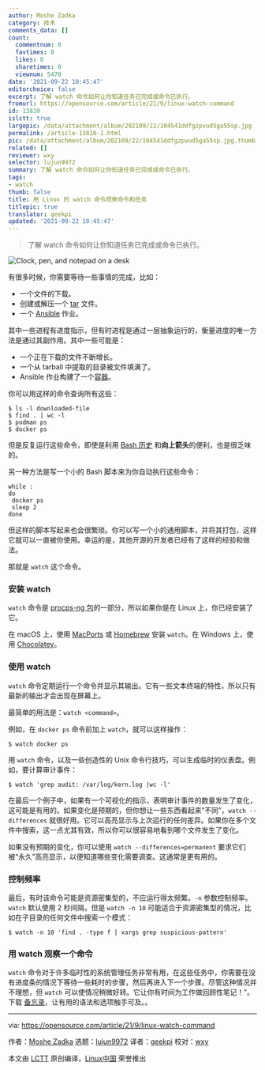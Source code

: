 ```yaml
---
author: Moshe Zadka
category: 技术
comments_data: []
count:
  commentnum: 0
  favtimes: 0
  likes: 0
  sharetimes: 0
  viewnum: 5470
date: '2021-09-22 10:45:47'
editorchoice: false
excerpt: 了解 watch 命令如何让你知道任务已完成或命令已执行。
fromurl: https://opensource.com/article/21/9/linux-watch-command
id: 13810
islctt: true
largepic: /data/attachment/album/202109/22/104541ddfgzpvud5ga55sp.jpg
permalink: /article-13810-1.html
pic: /data/attachment/album/202109/22/104541ddfgzpvud5ga55sp.jpg.thumb.jpg
related: []
reviewer: wxy
selector: lujun9972
summary: 了解 watch 命令如何让你知道任务已完成或命令已执行。
tags:
- watch
thumb: false
title: 用 Linux 的 watch 命令观察命令和任务
titlepic: true
translator: geekpi
updated: '2021-09-22 10:45:47'
---
```



> 
> 了解 watch 命令如何让你知道任务已完成或命令已执行。
> 
> 
> 


![](/data/attachment/album/202109/22/104541ddfgzpvud5ga55sp.jpg "Clock, pen, and notepad on a desk")


有很多时候，你需要等待一些事情的完成，比如：


* 一个文件的下载。
* 创建或解压一个 [tar](https://opensource.com/article/17/7/how-unzip-targz-file) 文件。
* 一个 [Ansible](https://opensource.com/resources/what-ansible) 作业。


其中一些进程有进度指示，但有时进程是通过一层抽象运行的，衡量进度的唯一方法是通过其副作用。其中一些可能是：


* 一个正在下载的文件不断增长。
* 一个从 tarball 中提取的目录被文件填满了。
* Ansible 作业构建了一个[容器](https://opensource.com/resources/what-docker)。


你可以用这样的命令查询所有这些：



```
$ ls -l downloaded-file
$ find . | wc -l
$ podman ps
$ docker ps

```

但是反复运行这些命令，即使是利用 [Bash 历史](https://opensource.com/article/20/6/bash-history-control) 和**向上箭头**的便利，也是很乏味的。


另一种方法是写一个小的 Bash 脚本来为你自动执行这些命令：



```
while :
do
 docker ps
 sleep 2
done

```

但这样的脚本写起来也会很繁琐。你可以写一个小的通用脚本，并将其打包，这样它就可以一直被你使用。幸运的是，其他开源的开发者已经有了这样的经验和做法。


那就是 `watch` 这个命令。


### 安装 watch


`watch` 命令是 [procps-ng 包](https://opensource.com/article/21/8/linux-procps-ng)的一部分，所以如果你是在 Linux 上，你已经安装了它。


在 macOS 上，使用 [MacPorts](https://opensource.com/article/20/11/macports) 或 [Homebrew](https://opensource.com/article/20/6/homebrew-mac) 安装 `watch`。在 Windows 上，使用 [Chocolatey](https://opensource.com/article/20/3/chocolatey)。


### 使用 watch


`watch` 命令定期运行一个命令并显示其输出。它有一些文本终端的特性，所以只有最新的输出才会出现在屏幕上。


最简单的用法是：`watch <command>`。


例如，在 `docker ps` 命令前加上 `watch`，就可以这样操作：



```
$ watch docker ps

```

用 `watch` 命令，以及一些创造性的 Unix 命令行技巧，可以生成临时的仪表盘。例如，要计算审计事件：



```
$ watch 'grep audit: /var/log/kern.log |wc -l'

```

在最后一个例子中，如果有一个可视化的指示，表明审计事件的数量发生了变化，这可能是有用的。如果变化是预期的，但你想让一些东西看起来“不同”，`watch --differences` 就很好用。它可以高亮显示与上次运行的任何差异。如果你在多个文件中搜索，这一点尤其有效，所以你可以很容易地看到哪个文件发生了变化。


如果没有预期的变化，你可以使用 `watch --differences=permanent` 要求它们被“永久”高亮显示，以便知道哪些变化需要调查。这通常是更有用的。


### 控制频率


最后，有时该命令可能是资源密集型的，不应运行得太频繁。`-n` 参数控制频率。`watch` 默认使用 2 秒间隔，但是 `watch -n 10` 可能适合于资源密集型的情况，比如在子目录的任何文件中搜索一个模式：



```
$ watch -n 10 'find . -type f | xargs grep suspicious-pattern'

```

### 用 watch 观察一个命令


`watch` 命令对于许多临时性的系统管理任务非常有用，在这些任务中，你需要在没有进度条的情况下等待一些耗时的步骤，然后再进入下一个步骤。尽管这种情况并不理想，但 `watch` 可以使情况稍微好转。它让你有时间为工作做回顾性笔记！"。下载 [备忘录](https://opensource.com/downloads/watch-cheat-sheet)，让有用的语法和选项触手可及。。




---


via: <https://opensource.com/article/21/9/linux-watch-command>


作者：[Moshe Zadka](https://opensource.com/users/moshez) 选题：[lujun9972](https://github.com/lujun9972) 译者：[geekpi](https://github.com/geekpi) 校对：[wxy](https://github.com/wxy)


本文由 [LCTT](https://github.com/LCTT/TranslateProject) 原创编译，[Linux中国](https://linux.cn/) 荣誉推出